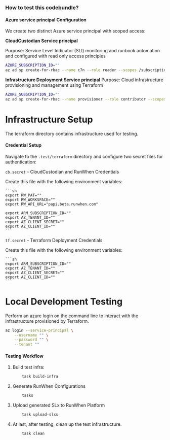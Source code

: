 ### How to test this codebundle? 

#### Azure service principal Configuration

We create two distinct Azure service principal with scoped access:


**CloudCustodian Service principal**

Purpose: Service Level Indicator (SLI) monitoring and runbook automation and configured with read only access principles

```sh
AZURE_SUBSCRIPTION_ID=""
az ad sp create-for-rbac --name c7n --role reader --scopes /subscriptions/${AZURE_SUBSCRIPTION_ID}
```

**Infrastructure Deployment Service principal**
Purpose: Cloud infrastructure provisioning and management using Terraform

```sh
AZURE_SUBSCRIPTION_ID=""
az ad sp create-for-rbac --name provisioner --role contributor --scopes /subscriptions/${AZURE_SUBSCRIPTION_ID}
```

# Infrastructure Setup
The terraform directory contains infrastructure used for testing. 


#### Credential Setup

Navigate to the `.test/terraform` directory and configure two secret files for authentication:

`cb.secret` - CloudCustodian and RunWhen Credentials

Create this file with the following environment variables:

	```sh
	export RW_PAT=""
	export RW_WORKSPACE=""
	export RW_API_URL="papi.beta.runwhen.com"

	export ARM_SUBSCRIPTION_ID=""
    export AZ_TENANT_ID=""
    export AZ_CLIENT_SECRET=""
    export AZ_CLIENT_ID=""
	```


`tf.secret` - Terraform Deployment Credentials

Create this file with the following environment variables:

	```sh
	export ARM_SUBSCRIPTION_ID=""
    export AZ_TENANT_ID=""
    export AZ_CLIENT_SECRET=""
    export AZ_CLIENT_ID=""
	```


# Local Development Testing

Perform an azure login on the command line to interact with the infrastructure provisioned by Terraform. 


```sh
az login --service-principal \
    --username "" \
    --password "" \
    --tenant ""
```

####  Testing Workflow

1. Build test infra:
	```sh
		task build-infra
	```	

2. Generate RunWhen Configurations
	```sh
		tasks
	```

3. Upload generated SLx to RunWhen Platform

	```sh
		task upload-slxs
	```

4. At last, after testing, clean up the test infrastructure.

    ```sh
        task clean
    ```
